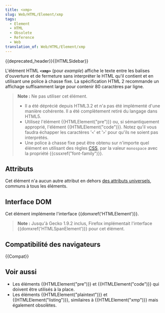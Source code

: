 ```yaml
---
title: <xmp>
slug: Web/HTML/Element/xmp
tags:
  - Element
  - HTML
  - Obsolete
  - Reference
  - Web
translation_of: Web/HTML/Element/xmp
---
```


{{deprecated_header}}{{HTMLSidebar}}

L'élément HTML **`<xmp>`** (pour _example_) affiche le texte entre les balises d'ouverture et de fermeture sans interpréter le HTML qu'il contient et en utilisant une police à chasse fixe. La spécification HTML 2 recommande un affichage suffisamment large pour contenir 80 caractères par ligne.

> **Note :** Ne pas utiliser cet élément.
>
> - Il a été déprécié depuis HTML3.2 et n'a pas été implémenté d'une manière cohérente. Il a été complètement retiré du langage dans HTML5.
> - Utilisez l'élément {{HTMLElement("pre")}} ou, si sémantiquement approprié, l'élément {{HTMLElement("code")}}. Notez qu'il vous faudra échapper les caractères '`<`' et '`>`' pour qu'ils ne soient pas interprétés.
> - Une police à chasse fixe peut être obtenu sur n'importe quel élément en utilisant des règles [CSS](/fr/docs/CSS), par la valeur `monospace` avec la propriété {{cssxref("font-family")}}.

## Attributs

Cet élément n'a aucun autre attribut en dehors [des attributs universels](/fr/docs/Web/HTML/Attributs_universels), communs à tous les éléments.

## Interface DOM

Cet élément implémente l'interface {{domxref('HTMLElement')}}.

> **Note :** Jusqu'à Gecko 1.9.2 inclus, Firefox implémentait l'interface {{domxref('HTMLSpanElement')}} pour cet élément.

## Compatibilité des navigateurs

{{Compat}}

## Voir aussi

- Les éléments {{HTMLElement("pre")}} et {{HTMLElement("code")}} qui doivent être utilisés à la place.
- Les éléments {{HTMLElement("plaintext")}} et {{HTMLElement("listing")}}, similaires à {{HTMLElement("xmp")}} mais également obsolètes.
